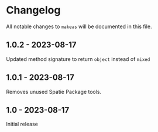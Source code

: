 # Changelog

All notable changes to `makeas` will be documented in this file.

## 1.0.2 - 2023-08-17

Updated method signature to return `object` instead of `mixed`

## 1.0.1 - 2023-08-17

Removes unused Spatie Package tools.

## 1.0 - 2023-08-17

Initial release

